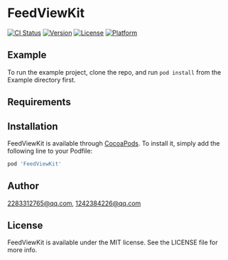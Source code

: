 # FeedViewKit

[![CI Status](https://img.shields.io/travis/2283312765@qq.com/FeedViewKit.svg?style=flat)](https://travis-ci.org/2283312765@qq.com/FeedViewKit)
[![Version](https://img.shields.io/cocoapods/v/FeedViewKit.svg?style=flat)](https://cocoapods.org/pods/FeedViewKit)
[![License](https://img.shields.io/cocoapods/l/FeedViewKit.svg?style=flat)](https://cocoapods.org/pods/FeedViewKit)
[![Platform](https://img.shields.io/cocoapods/p/FeedViewKit.svg?style=flat)](https://cocoapods.org/pods/FeedViewKit)

## Example

To run the example project, clone the repo, and run `pod install` from the Example directory first.

## Requirements

## Installation

FeedViewKit is available through [CocoaPods](https://cocoapods.org). To install
it, simply add the following line to your Podfile:

```ruby
pod 'FeedViewKit'
```

## Author

2283312765@qq.com, 1242384226@qq.com

## License

FeedViewKit is available under the MIT license. See the LICENSE file for more info.
